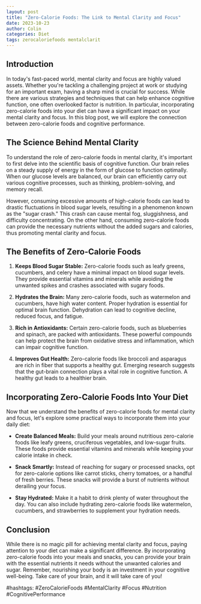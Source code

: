```yaml
---
layout: post
title: "Zero-Calorie Foods: The Link to Mental Clarity and Focus"
date: 2023-10-23
author: Colin
categories: Diet
tags: zerocaloriefoods mentalclarit
---
```


## Introduction

In today's fast-paced world, mental clarity and focus are highly valued assets. Whether you're tackling a challenging project at work or studying for an important exam, having a sharp mind is crucial for success. While there are various strategies and techniques that can help enhance cognitive function, one often overlooked factor is nutrition. In particular, incorporating zero-calorie foods into your diet can have a significant impact on your mental clarity and focus. In this blog post, we will explore the connection between zero-calorie foods and cognitive performance.

## The Science Behind Mental Clarity

To understand the role of zero-calorie foods in mental clarity, it's important to first delve into the scientific basis of cognitive function. Our brain relies on a steady supply of energy in the form of glucose to function optimally. When our glucose levels are balanced, our brain can efficiently carry out various cognitive processes, such as thinking, problem-solving, and memory recall.

However, consuming excessive amounts of high-calorie foods can lead to drastic fluctuations in blood sugar levels, resulting in a phenomenon known as the "sugar crash." This crash can cause mental fog, sluggishness, and difficulty concentrating. On the other hand, consuming zero-calorie foods can provide the necessary nutrients without the added sugars and calories, thus promoting mental clarity and focus.

## The Benefits of Zero-Calorie Foods

1. **Keeps Blood Sugar Stable:** Zero-calorie foods such as leafy greens, cucumbers, and celery have a minimal impact on blood sugar levels. They provide essential vitamins and minerals while avoiding the unwanted spikes and crashes associated with sugary foods.

2. **Hydrates the Brain:** Many zero-calorie foods, such as watermelon and cucumbers, have high water content. Proper hydration is essential for optimal brain function. Dehydration can lead to cognitive decline, reduced focus, and fatigue.

3. **Rich in Antioxidants:** Certain zero-calorie foods, such as blueberries and spinach, are packed with antioxidants. These powerful compounds can help protect the brain from oxidative stress and inflammation, which can impair cognitive function.

4. **Improves Gut Health:** Zero-calorie foods like broccoli and asparagus are rich in fiber that supports a healthy gut. Emerging research suggests that the gut-brain connection plays a vital role in cognitive function. A healthy gut leads to a healthier brain.

## Incorporating Zero-Calorie Foods Into Your Diet

Now that we understand the benefits of zero-calorie foods for mental clarity and focus, let's explore some practical ways to incorporate them into your daily diet:

- **Create Balanced Meals:** Build your meals around nutritious zero-calorie foods like leafy greens, cruciferous vegetables, and low-sugar fruits. These foods provide essential vitamins and minerals while keeping your calorie intake in check.

- **Snack Smartly:** Instead of reaching for sugary or processed snacks, opt for zero-calorie options like carrot sticks, cherry tomatoes, or a handful of fresh berries. These snacks will provide a burst of nutrients without derailing your focus.

- **Stay Hydrated:** Make it a habit to drink plenty of water throughout the day. You can also include hydrating zero-calorie foods like watermelon, cucumbers, and strawberries to supplement your hydration needs.

## Conclusion

While there is no magic pill for achieving mental clarity and focus, paying attention to your diet can make a significant difference. By incorporating zero-calorie foods into your meals and snacks, you can provide your brain with the essential nutrients it needs without the unwanted calories and sugar. Remember, nourishing your body is an investment in your cognitive well-being. Take care of your brain, and it will take care of you!

#hashtags: #ZeroCalorieFoods #MentalClarity #Focus #Nutrition #CognitivePerformance